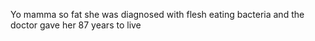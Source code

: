 Yo mamma so fat she was diagnosed with flesh eating bacteria and the doctor gave her 87 years to live
